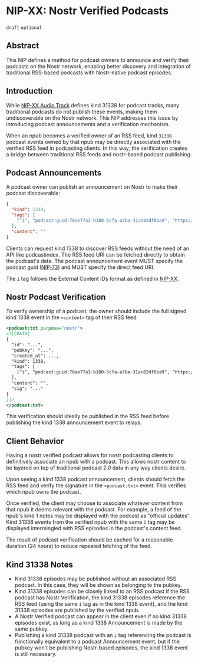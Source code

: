 NIP-XX: Nostr Verified Podcasts
======

`draft` `optional`

## Abstract

This NIP defines a method for podcast owners to announce and verify their podcasts on the Nostr network, enabling better discovery and integration of traditional RSS-based podcasts with Nostr-native podcast episodes.

## Introduction

While [NIP-XX Audio Track](https://github.com/nostr-protocol/nips/pull/1043) defines kind 31338 for podcast tracks, many traditional podcasts do not publish these events, making them undiscoverable on the Nostr network. This NIP addresses this issue by introducing podcast announcements and a verification mechanism.

When an npub becomes a verified owner of an RSS feed, kind `31338` podcast events owned by that npub may be directly associated with the verified RSS feed in podcasting clients. In this way, the verification creates a bridge between traditional RSS feeds and nostr-based podcast publishing.

## Podcast Announcements

A podcast owner can publish an announcement on Nostr to make their podcast discoverable:

```json
{
  "kind": 1338,
  "tags": [
    ["i", "podcast:guid:78ae77a3-b180-5cfa-a7ba-31ac82df8ba9", "https://example.com/podcast/feed.xml"]
  ],
  "content": ""
}
```

Clients can request kind 1338 to discover RSS feeds without the need of an API like podcastindex. The RSS feed URI can be fetched directly to obtain the podcast's data. The podcast announcement event MUST specify the podcast guid ([NIP-73](https://github.com/nostr-protocol/nips/blob/master/73.md)) and MUST specify the direct feed URI.

The `i` tag follows the External Content IDs format as defined in [NIP-XX](https://github.com/nostr-protocol/nips/pull/1185/files).

## Nostr Podcast Verification

To verify ownership of a podcast, the owner should include the full signed kind 1338 event in the `<content>` tag of their RSS feed:

```xml
<podcast:txt purpose="nostr">
<![CDATA[
{
  "id": "...",
  "pubkey": "...",
  "created_at": ...,
  "kind": 1338,
  "tags": [
    ["i", "podcast:guid:78ae77a3-b180-5cfa-a7ba-31ac82df8ba9", "https://example.com/podcast/feed.xml"]
  ],
  "content": "",
  "sig": "..."
}
]]>
</podcast:txt>
```

This verification should ideally be published in the RSS feed before publishing the kind 1338 announcement event to relays.

## Client Behavior

Having a nostr verified podcast allows for nostr podcasting clients to definitively associate an npub with a podcast. This allows nostr content to be layered on top of traditional podcast 2.0 data in any way clients desire.

Upon seeing a kind 1338 podcast announcement, clients should fetch the RSS feed and verify the signature in the `<podcast:txt>` event. This verifies which npub owns the podcast.

Once verified, the client may choose to associate whatever content from that npub it deems relevant with the podcast. For example, a feed of the npub's kind 1 notes may be displayed with the podcast as "official updates". Kind 31338 events from the verified npub with the same `i` tag may be displayed intermingled with RSS episodes in the podcast's content feed.

The result of podcast verification should be cached for a reasonable duration (24 hours) to reduce repeated fetching of the feed.

## Kind 31338 Notes 

- Kind 31338 episodes may be published without an associated RSS podcast. In this case, they will be shown as belonging to the pubkey.
- Kind 31338 episodes can be closely linked to an RSS podcast if the RSS podcast has Nostr Verification, the kind 31338 episodes reference the RSS feed (using the same `i` tag as in the kind 1338 event), and the kind 31338 episodes are published by the verified npub.
- A Nostr Verified podcast can appear in the client even if no kind 31338 episodes exist, as long as a kind 1338 Announcement is made by the same pubkey.
- Publishing a kind 31338 podcast with an `i` tag referencing the podcast is functionally equivalent to a podcast Announcement event, but if the pubkey won't be publishing Nostr-based episodes, the kind 1338 event is still necessary.
